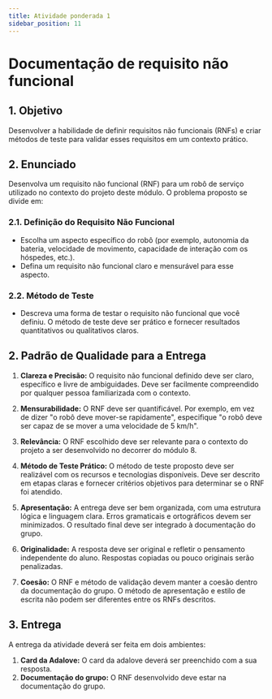 ```yaml
---
title: Atividade ponderada 1
sidebar_position: 11
---
```


# Documentação de requisito não funcional

## 1. Objetivo
Desenvolver a habilidade de definir requisitos não funcionais (RNFs) e criar 
métodos de teste para validar esses requisitos em um contexto prático.

## 2. Enunciado

Desenvolva um requisito não funcional (RNF) para um robô de serviço utilizado 
no contexto do projeto deste módulo. O problema proposto se divide em:

### 2.1. Definição do Requisito Não Funcional

   - Escolha um aspecto específico do robô (por exemplo, autonomia da bateria,
velocidade de movimento, capacidade de interação com os hóspedes, etc.).
   - Defina um requisito não funcional claro e mensurável para esse aspecto. 

### 2.2. Método de Teste

   - Descreva uma forma de testar o requisito não funcional que você definiu. O
método de teste deve ser prático e fornecer resultados quantitativos ou
qualitativos claros.

## 2. Padrão de Qualidade para a Entrega

1. **Clareza e Precisão:** O requisito não funcional definido deve ser claro,
específico e livre de ambiguidades. Deve ser facilmente compreendido por
qualquer pessoa familiarizada com o contexto.

2. **Mensurabilidade:** O RNF deve ser quantificável. Por exemplo, em vez de
dizer "o robô deve mover-se rapidamente", especifique "o robô deve ser capaz de
se mover a uma velocidade de 5 km/h".

3. **Relevância:** O RNF escolhido deve ser relevante para o contexto do 
projeto a ser desenvolvido no decorrer do módulo 8.

4. **Método de Teste Prático:** O método de teste proposto deve ser realizável
com os recursos e tecnologias disponíveis. Deve ser descrito em etapas claras e
fornecer critérios objetivos para determinar se o RNF foi atendido.

5. **Apresentação:** A entrega deve ser bem organizada, com uma estrutura lógica
e linguagem clara. Erros gramaticais e ortográficos devem ser minimizados. O 
resultado final deve ser integrado à documentação do grupo.

6. **Originalidade:** A resposta deve ser original e refletir o pensamento
independente do aluno. Respostas copiadas ou pouco originais serão penalizadas.

7. **Coesão:** O RNF e método de validação devem manter a coesão dentro da 
documentação do grupo. O método de apresentação e estilo de escrita não podem 
ser diferentes entre os RNFs descritos.

## 3. Entrega 

A entrega da atividade deverá ser feita em dois ambientes:

1. **Card da Adalove:** O card da adalove deverá ser preenchido com a sua 
resposta.
2. **Documentação do grupo:** O RNF desenvolvido deve estar na documentação do 
grupo.
